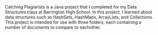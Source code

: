 Catching Plagiarists is a Java project that I completed for my Data Structures class at Barrington High School. In this project, I learned about data structures such as HashSets, HashMaps, ArrayLists, and Collections. This project is intended for use with three folders, each containing a number of documents to compare to eachother.
